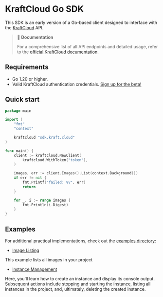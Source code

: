 # KraftCloud Go SDK

This SDK is an early version of a Go-based client designed to interface with the [KraftCloud](https://kraft.cloud) API.

> 📖 **Documentation**
>
> For a comprehensive list of all API endpoints and detailed usage, refer to the [official KraftCloud documentation](https://docs.kraft.cloud/).

## Requirements

- Go 1.20 or higher.
- Valid KraftCloud authentication credentials. [Sign up for the beta!](https://kraft.cloud)

## Quick start

```go
package main

import (
	"fmt"
	"context"

	kraftcloud "sdk.kraft.cloud"
)

func main() {
	client := kraftcloud.NewClient(
		kraftcloud.WithToken("token"),
	)

	images, err := client.Images().List(context.Background())
	if err != nil {
		fmt.Printf("failed: %v", err)
		return
	}

	for _, i := range images {
		fmt.Println(i.Digest)
	}
}

```

## Examples

For additional practical implementations, check out the [examples directory](/examples):

- [Image Listing](/examples/image/list.go)

This example lists all images in your project

- [Instance Management](/examples/instance/instance.go)

Here, you'll learn how to create an instance and display its console output. Subsequent actions include stopping and starting the instance, listing all instances in the project, and, ultimately, deleting the created instance.
